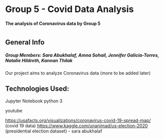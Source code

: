 # Group 5 - Covid Data Analysis
#### The analysis of Coronavirus data by Group 5
# 
## General Info

##### Group Members: Sara Abukhalaf, Amna Sohail, Jennifer Galicia-Torres, Natalie Hildreth, Kannan Thilak

Our project aims to analyze Coronavirus data (more to be added later)

## Technologies Used:
Jupyter Notebook python 3

youtube

https://usafacts.org/visualizations/coronavirus-covid-19-spread-map/  (covid 19 data)
https://www.kaggle.com/unanimad/us-election-2020 (presidential election dataset) - sara abukhalaf


